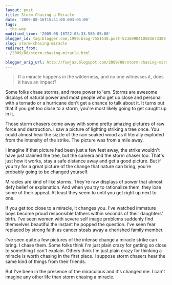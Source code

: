 ```yaml
---
layout: post
title: Storm Chasing a Miracle
date: '2009-08-16T15:41:00.003-05:00'
tags:
- the-way
modified_time: '2009-08-16T22:05:33.580-05:00'
blogger_id: tag:blogger.com,1999:blog-7551548.post-5236090410583673309
slug: storm-chasing-miracle
redirect_from: 
- /2009/08/storm-chasing-miracle.html

blogger_orig_url: http://fuwjax.blogspot.com/2009/08/storm-chasing-miracle.html
---
```


> If a miracle happens in the wilderness, and no one witnesses it, does it have an impact?

Some folks chase storms, and more power to 'em. Storms are awesome displays of natural power and most people who get up close and personal with a tornado or a hurricane don't get a chance to talk about it. It turns out that if you get too close to a storm, you're most likely going to get caught up in it.

Those storm chasers come away with some pretty amazing pictures of raw force and destruction. I saw a picture of lighting striking a tree once. You could almost hear the sizzle of the rain soaked wood as it literally exploded from the intensity of the strike. The picture was from a mile away.

I imagine if that picture had been just a few feet away, the strike wouldn't have just claimed the tree, but the camera and the storm chaser too. That's just how it works, stay a safe distance away and get a good picture. But if you try for a great picture of the change that nature can bring, you're probably going to be changed yourself.

Miracles are kind of like storms. They're raw displays of power that almost defy belief or explanation. And when you try to rationalize them, they lose some of their appeal. At least they seem to until you get right up next to one.

If you get too close to a miracle, it changes you. I've watched immature boys become proud responsible fathers within seconds of their daughters' birth. I've seen women with severe self image problems suddenly find themselves beautiful the instant he popped the question. I've seen fear replaced by strong faith as cancer steals away a cherished family member.

I've seen quite a few pictures of the intense change a miracle strike can bring. I chase them. Some folks think I'm just plain crazy for getting so close to something I can't explain. Others think I'm just plain crazy for thinking a miracle is worth chasing in the first place. I suppose storm chasers hear the same kind of things from their friends. 

But I've been in the presence of the miraculous and it's changed me. I can't imagine any other life than storm chasing a miracle.
